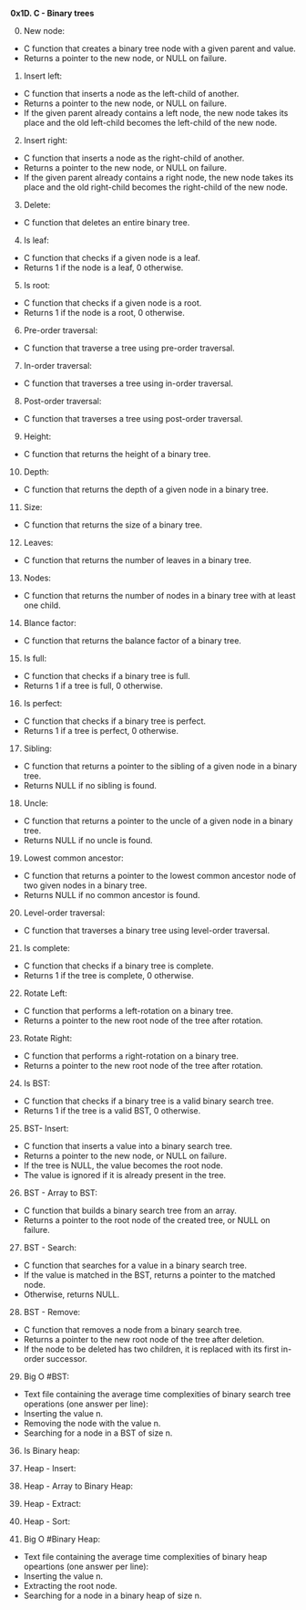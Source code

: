**0x1D. C - Binary trees**

0. New node: 

* C function that creates a binary tree node with a given parent and value.
* Returns a pointer to the new node, or NULL on failure.

1. Insert left:

* C function that inserts a node as the left-child of another.
* Returns a pointer to the new node, or NULL on failure.
* If the given parent already contains a left node, the new node takes its place and the old left-child becomes the left-child of the new node.

2. Insert right:

* C function that inserts a node as the right-child of another.
* Returns a pointer to the new node, or NULL on failure.
* If the given parent already contains a right node, the new node takes its place and the old right-child becomes the right-child of the new node.

3. Delete:

* C function that deletes an entire binary tree.

4. Is leaf:

* C function that checks if a given node is a leaf.
* Returns 1 if the node is a leaf, 0 otherwise.

5. Is root:

* C function that checks if a given node is a root.
* Returns 1 if the node is a root, 0 otherwise.

6. Pre-order traversal:

* C function that traverse a tree using pre-order traversal.

7. In-order traversal:

* C function that traverses a tree using in-order traversal.

8. Post-order traversal:

* C function that traverses a tree using post-order traversal.

9. Height:

* C function that returns the height of a binary tree.

10. Depth: 

* C function that returns the depth of a given node in a binary tree.

11. Size:

* C function that returns the size of a binary tree.

12. Leaves:

* C function that returns the number of leaves in a binary tree.

13. Nodes:

* C function that returns the number of nodes in a binary tree with at least one child.

14. Blance factor:

* C function that returns the balance factor of a binary tree.

15. Is full:

* C function that checks if a binary tree is full.
* Returns 1 if a tree is full, 0 otherwise.

16. Is perfect:

* C function that checks if a binary tree is perfect.
* Returns 1 if a tree is perfect, 0 otherwise.

17. Sibling:

* C function that returns a pointer to the sibling of a given node in a binary tree.
* Returns NULL if no sibling is found.

18. Uncle:

* C function that returns a pointer to the uncle of a given node in a binary tree.
* Returns NULL if no uncle is found.

19. Lowest common ancestor:

* C function that returns a pointer to the lowest common ancestor node of two given nodes in a binary tree.
* Returns NULL if no common ancestor is found.

20. Level-order traversal:

* C function that traverses a binary tree using level-order traversal.

21. Is complete:

* C function that checks if a binary tree is complete.
* Returns 1 if the tree is complete, 0 otherwise.

22. Rotate Left:

* C function that performs a left-rotation on a binary tree.
* Returns a pointer to the new root node of the tree after rotation.

23. Rotate Right:

* C function that performs a right-rotation on a binary tree.
* Returns a pointer to the new root node of the tree after rotation.

24. Is BST:

* C function that checks if a binary tree is a valid binary search tree.
* Returns 1 if the tree is a valid BST, 0 otherwise.

25. BST- Insert:

* C function that inserts a value into a binary search tree.
* Returns a pointer to the new node, or NULL on failure.
* If the tree is NULL, the value becomes the root node.
* The value is ignored if it is already present in the tree.

26. BST - Array to BST:

* C function that builds a binary search tree from an array.
* Returns a pointer to the root node of the created tree, or NULL on failure.

27. BST - Search:

* C function that searches for a value in a binary search tree.
* If the value is matched in the BST, returns a pointer to the matched node.
* Otherwise, returns NULL.

28. BST - Remove:

* C function that removes a node from a binary search tree.
* Returns a pointer to the new root node of the tree after deletion.
* If the node to be deleted has two children, it is replaced with its first in-order successor.

29. Big O #BST:

* Text file containing the average time complexities of binary search tree operations (one answer per line):
* Inserting the value n.
* Removing the node with the value n.
* Searching for a node in a BST of size n.

36. Is Binary heap:

37. Heap - Insert:

38. Heap - Array to Binary Heap:

39. Heap - Extract:

40. Heap - Sort:

41. Big O #Binary Heap:

* Text file containing the average time complexities of binary heap opeartions (one answer per line):
* Inserting the value n.
* Extracting the root node.
* Searching for a node in a binary heap of size n.